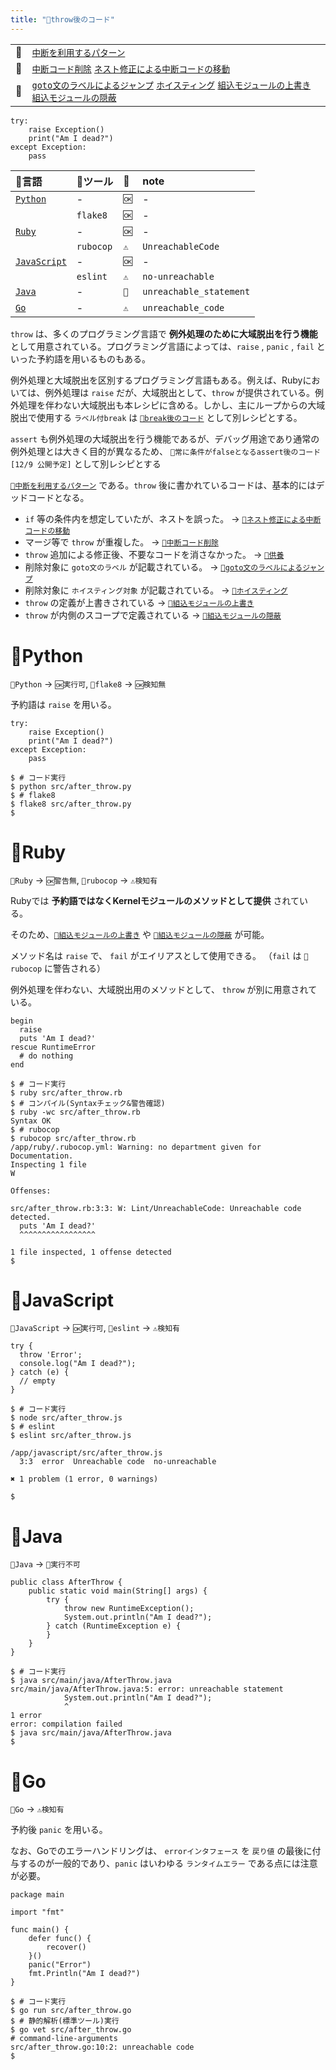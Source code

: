 ```yaml
---
title: "🧪throw後のコード"
---
```


|||
|:--|:--|
|🔖|[`中断を利用するパターン`](./p_after)|
|👼|[`中断コード削除`](./a_after_stop_delete) [`ネスト修正による中断コードの移動`](./a_after_stop_move)|
|🧟|[`goto文のラベルによるジャンプ`](./z_goto) [`ホイスティング`](./z_hoisting) [`組込モジュールの上書き`](./z_builtin_override) [`組込モジュールの隠蔽`](./z_builtin_hide)|

``` python:🚩 after_throw.py:./projects/python/src/after_throw.py
try:
    raise Exception()
    print("Am I dead?")
except Exception:
    pass

```

|🔧言語|🔩ツール|🚩|note|
|:--|:--|:--|:--|
|[`Python`](#🔧python)|-|`🆗`|-|
||`flake8`|`🆗`|-|
|[`Ruby`](#🔧ruby)|-|`🆗`|-|
||`rubocop`|`⚠`|`UnreachableCode`|
|[`JavaScript`](#🔧javascript)|-|`🆗`|-|
||`eslint`|`⚠`|`no-unreachable`|
|[`Java`](#🔧java)|-|`🚫`|`unreachable_statement`|
|[`Go`](#🔧go)|-|`⚠`|`unreachable_code`|

`throw` は、多くのプログラミング言語で **例外処理のために大域脱出を行う機能** として用意されている。プログラミング言語によっては、`raise` , `panic` , `fail` といった予約語を用いるものもある。

例外処理と大域脱出を区別するプログラミング言語もある。例えば、Rubyにおいては、例外処理は `raise` だが、大域脱出として、`throw` が提供されている。例外処理を伴わない大域脱出も本レシピに含める。しかし、主にループからの大域脱出で使用する `ラベル付break` は [`🧪break後のコード`](./r_after_break) として別レシピとする。

`assert` も例外処理の大域脱出を行う機能であるが、デバッグ用途であり通常の例外処理とは大きく目的が異なるため、 `🧪常に条件がfalseとなるassert後のコード [12/9 公開予定]` として別レシピとする

[`🔖中断を利用するパターン`](./p_after) である。`throw` 後に書かれているコードは、基本的にはデッドコードとなる。

 - `if` 等の条件内を想定していたが、ネストを誤った。 -> [`👼ネスト修正による中断コードの移動`](./a_after_stop_move)
 - マージ等で `throw` が重複した。 -> [`👼中断コード削除`](./a_after_stop_delete)
 - `throw` 追加による修正後、不要なコードを消さなかった。 -> [`🛐供養`](./memorial)
 - 削除対象に `goto文のラベル` が記載されている。 -> [`🧟goto文のラベルによるジャンプ`](./z_goto)
 - 削除対象に `ホイスティング対象` が記載されている。  -> [`🧟ホイスティング`](./z_hoisting)
 - `throw` の定義が上書きされている ->  [`🧟組込モジュールの上書き`](./z_builtin_override)
 - `throw` が内側のスコープで定義されている -> [`🧟組込モジュールの隠蔽`](./z_builtin_hide)


# 🔧Python

`🔧Python` -> `🆗実行可`, `🔩flake8` -> `🆗検知無`

予約語は `raise` を用いる。

``` python:🚩 after_throw.py:./projects/python/src/after_throw.py
try:
    raise Exception()
    print("Am I dead?")
except Exception:
    pass

```

``` console
$ # コード実行
$ python src/after_throw.py
$ # flake8
$ flake8 src/after_throw.py
$ 
```

# 🔧Ruby

`🔧Ruby` -> `🆗警告無`,  `🔩rubocop` -> `⚠検知有`

Rubyでは **予約語ではなくKernelモジュールのメソッドとして提供** されている。

そのため、[`🧟組込モジュールの上書き`](./z_builtin_override) や [`🧟組込モジュールの隠蔽`](./z_builtin_hide) が可能。

メソッド名は `raise` で、 `fail` がエイリアスとして使用できる。
（`fail` は `🔩rubocop` に警告される）

例外処理を伴わない、大域脱出用のメソッドとして、 `throw` が別に用意されている。

``` ruby:🚩 after_throw.rb:./projects/ruby/src/after_throw.rb
begin
  raise
  puts 'Am I dead?'
rescue RuntimeError
  # do nothing
end

```

``` console
$ # コード実行
$ ruby src/after_throw.rb
$ # コンパイル(Syntaxチェック&警告確認)
$ ruby -wc src/after_throw.rb 
Syntax OK
$ # rubocop
$ rubocop src/after_throw.rb
/app/ruby/.rubocop.yml: Warning: no department given for Documentation.
Inspecting 1 file
W

Offenses:

src/after_throw.rb:3:3: W: Lint/UnreachableCode: Unreachable code detected.
  puts 'Am I dead?'
  ^^^^^^^^^^^^^^^^^

1 file inspected, 1 offense detected
$ 
```


# 🔧JavaScript

`🔧JavaScript` -> `🆗実行可`, `🔩eslint` -> `⚠検知有`

``` js:🚩 after_throw.js:./projects/javascript/src/after_throw.js
try {
  throw 'Error';
  console.log("Am I dead?");
} catch (e) {
  // empty
}

```

``` console
$ # コード実行
$ node src/after_throw.js 
$ # eslint
$ eslint src/after_throw.js 

/app/javascript/src/after_throw.js
  3:3  error  Unreachable code  no-unreachable

✖ 1 problem (1 error, 0 warnings)

$ 
```

# 🔧Java

`🔧Java` -> `🚫実行不可`

``` java:🚩 AfterThrow.java:./projects/java/src/main/java/AfterThrow.java
public class AfterThrow {
    public static void main(String[] args) {
        try {
            throw new RuntimeException();
            System.out.println("Am I dead?");
        } catch (RuntimeException e) {
        }
    }
}
```

``` console
$ # コード実行
$ java src/main/java/AfterThrow.java 
src/main/java/AfterThrow.java:5: error: unreachable statement
            System.out.println("Am I dead?");
            ^
1 error
error: compilation failed
$ java src/main/java/AfterThrow.java 
$ 
```

# 🔧Go

`🔧Go` -> `⚠検知有`

予約後 `panic` を用いる。

なお、Goでのエラーハンドリングは、 `errorインタフェース` を `戻り値` の最後に付与するのが一般的であり、`panic` はいわゆる `ランタイムエラー` である点には注意が必要。

``` go:🚩 after_throw.go:./projects/golang/src/after_throw.go
package main

import "fmt"

func main() {
	defer func() {
		recover()
	}()
	panic("Error")
	fmt.Println("Am I dead?")
}

```

``` console
$ # コード実行
$ go run src/after_throw.go 
$ # 静的解析(標準ツール)実行
$ go vet src/after_throw.go 
# command-line-arguments
src/after_throw.go:10:2: unreachable code
$ 
```

